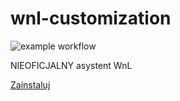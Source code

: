 # wnl-customization

![example workflow](https://github.com/wodac/wnl-customization/actions/workflows/typescript.yml/badge.svg)

NIEOFICJALNY asystent WnL

[Zainstaluj](https://github.com/wodac/wnl-customization/raw/main/dist/wnl-customization.user.js)
